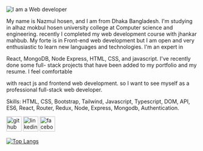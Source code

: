 ![I am a Web developer](https://i.ibb.co/2SXtfyN/Igit.jpg)

My name is
Nazmul hosen, and I am from Dhaka Bangladesh. I'm studying in alhaz mokbul hosen
university college at Computer science and engineering. recently I completed my web
development course with jhankar mahbub. My forte is in Front-end web development but
I am open and very enthusiastic to learn new languages and technologies. I'm an expert in

React, MongoDB, Node Express, HTML, CSS, and javascript. I've recently done some full-
stack projects that have been added to my portfolio and my resume. I feel comfortable

with react js and frontend web development. so I want to see myself as a professional
full-stack web developer.



Skills: HTML, CSS, Bootstrap, Tailwind, Javascript, Typescript, DOM, API, ES6, React, Router, Redux, Node, Express, Mongodb, Authentication.  



[<img src='https://cdn.jsdelivr.net/npm/simple-icons@3.0.1/icons/github.svg' alt='github' height='40'>](https://github.com/nazmulhosens) 
[<img src='https://cdn.jsdelivr.net/npm/simple-icons@3.0.1/icons/linkedin.svg' alt='linkedin' height='40'>](https://www.linkedin.com/in/nazmul-ahmed-598491200//) 
[<img src='https://cdn.jsdelivr.net/npm/simple-icons@3.0.1/icons/facebook.svg' alt='facebook' height='40'>](https://www.facebook.com/nazmulahmeds/)  

[![Top Langs](https://github-readme-stats.vercel.app/api/top-langs/?username=nazmulhosens)](https://github.com/anuraghazra/github-readme-stats)

